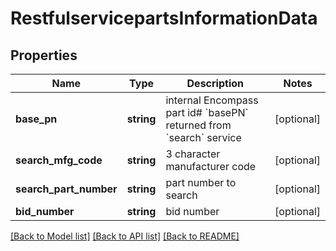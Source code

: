 # RestfulservicepartsInformationData

## Properties
Name | Type | Description | Notes
------------ | ------------- | ------------- | -------------
**base_pn** | **string** | internal Encompass part id# &#x60;basePN&#x60; returned from &#x60;search&#x60; service | [optional] 
**search_mfg_code** | **string** | 3 character manufacturer code | [optional] 
**search_part_number** | **string** | part number to search | [optional] 
**bid_number** | **string** | bid number | [optional] 

[[Back to Model list]](../../README.md#documentation-for-models) [[Back to API list]](../../README.md#documentation-for-api-endpoints) [[Back to README]](../../README.md)


